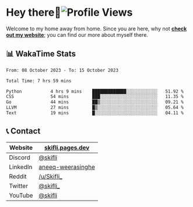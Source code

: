 # Hey there:wave:![Profile Views](https://komarev.com/ghpvc/?username=skifli)

Welcome to my home away from home. Since you are here, why not [**check out my website**](https://skifli.pages.dev); you can find our more about myself there.

## 📊 WakaTime Stats

<!--START_SECTION:waka-->

```txt
From: 08 October 2023 - To: 15 October 2023

Total Time: 7 hrs 59 mins

Python           4 hrs 9 mins    █████████████░░░░░░░░░░░░   51.92 %
CSS              54 mins         ███░░░░░░░░░░░░░░░░░░░░░░   11.35 %
Go               44 mins         ██▒░░░░░░░░░░░░░░░░░░░░░░   09.21 %
LLVM             27 mins         █▒░░░░░░░░░░░░░░░░░░░░░░░   05.64 %
Text             19 mins         █░░░░░░░░░░░░░░░░░░░░░░░░   04.11 %
```

<!--END_SECTION:waka-->

## 📞 Contact

| Website  | [skifli.pages.dev](https://skifli.pages.dev)                       |
|----------|--------------------------------------------------------------------|
| Discord  | [@skifli](https://discord.com/users/1072069875993956372)           |
| LinkedIn | [aneeq-weerasinghe](https://www.linkedin.com/in/aneeq-weerasinghe) |
| Reddit   | [/u/Skifli_](https://www.reddit.com/user/skifli_)                  |
| Twitter  | [@skifli_](https://twitter.com/@skifli_)                           |
| YouTube  | [@skifli](https://www.youtube.com/channel/@skifli)                 |
